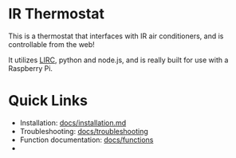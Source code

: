 # IR Thermostat

This is a thermostat that interfaces with IR air conditioners, and is controllable from the web!

It utilizes [LIRC](http://wwww.lirc.org), python and node.js, and is really built for use with a Raspberry Pi.

# Quick Links
- Installation: [docs/installation.md](https://github.com/iamtheyammer/ir-thermostat/blob/master/docs/install.md)
- Troubleshooting: [docs/troubleshooting](https://github.com/iamtheyammer/ir-thermostat/blob/master/docs/troubleshooting)
- Function documentation: [docs/functions](https://github.com/iamtheyammer/ir-thermostat/blob/master/docs/functions)
- 
